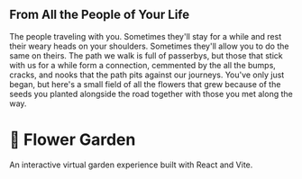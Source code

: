 ## From All the People of Your Life

The people traveling with you. Sometimes they'll stay for a while and rest their weary heads on your shoulders. Sometimes they'll allow you to do the same on theirs. The path we walk is full of passerbys, but those that stick with us for a while form a connection, cemmented by the all the bumps, cracks, and nooks that the path pits against our journeys. You've only just began, but here's a small field of all the flowers that grew because of the seeds you planted alongside the road together with those you met along the way.

# 🌸 Flower Garden

An interactive virtual garden experience built with React and Vite.
